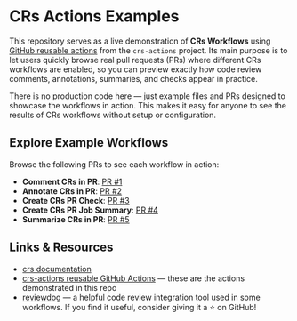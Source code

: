 # CRs Actions Examples

This repository serves as a live demonstration of **CRs Workflows** using [GitHub reusable actions](https://github.com/mbarbin/crs-actions) from the `crs-actions` project. Its main purpose is to let users quickly browse real pull requests (PRs) where different CRs workflows are enabled, so you can preview exactly how code review comments, annotations, summaries, and checks appear in practice.

There is no production code here — just example files and PRs designed to showcase the workflows in action. This makes it easy for anyone to see the results of CRs workflows without setup or configuration.

## Explore Example Workflows

Browse the following PRs to see each workflow in action:

- **Comment CRs in PR**: [PR #1](https://github.com/cr-review-tools/crs-workflows-examples/pull/1)
- **Annotate CRs in PR**: [PR #2](https://github.com/cr-review-tools/crs-workflows-examples/pull/2)
- **Create CRs PR Check**: [PR #3](https://github.com/cr-review-tools/crs-workflows-examples/pull/3)
- **Create CRs PR Job Summary**: [PR #4](https://github.com/cr-review-tools/crs-workflows-examples/pull/4)
- **Summarize CRs in PR**: [PR #5](https://github.com/cr-review-tools/crs-workflows-examples/pull/5)

## Links & Resources

- [crs documentation](https://mbarbin.github.io/crs/)
- [crs-actions reusable GitHub Actions](https://github.com/mbarbin/crs-actions) — these are the actions demonstrated in this repo
- [reviewdog](https://github.com/reviewdog/reviewdog) — a helpful code review integration tool used in some workflows. If you find it useful, consider giving it a ⭐ on GitHub!
